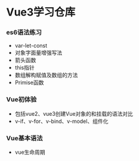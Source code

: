 # Vue3学习仓库

### es6语法练习

- var-let-const
- 对象字面量增强写法
- 箭头函数
- this指针
- 数组解构赋值及数组的方法
- Primise函数

### Vue初体验

- 包括vue2、vue3创建Vue对象的和挂载的语法对比
- v-if、v-for、v-bind、v-model、组件化

### Vue基本语法
- vue生命周期



